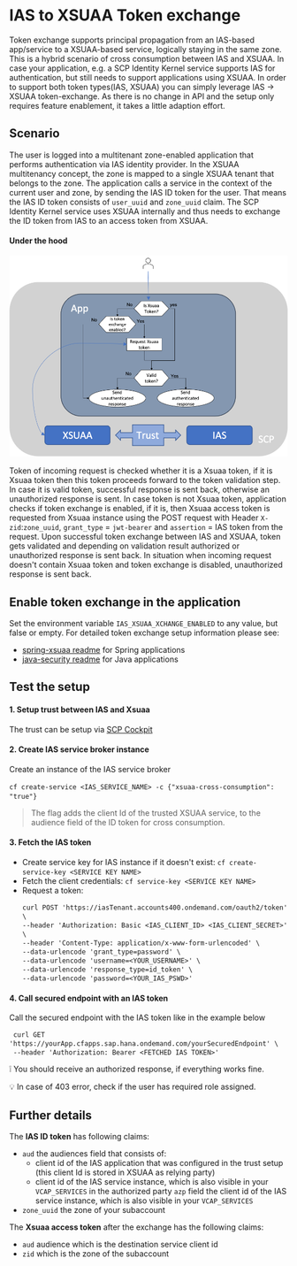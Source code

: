 # IAS to XSUAA Token exchange
Token exchange supports principal propagation from an IAS-based app/service to a XSUAA-based service, logically staying in the same zone. This is a hybrid scenario of cross consumption between IAS and XSUAA.
In case your application, e.g. a SCP Identity Kernel service supports IAS for authentication, but still needs to support applications using XSUAA. In order to support both token types(IAS, XSUAA) you can simply leverage IAS -> XSUAA token-exchange. As there is no change in API and the setup only requires feature enablement, it takes a little adaption effort.

## Scenario
The user is logged into a multitenant zone-enabled application that performs authentication via IAS identity provider. In the XSUAA multitenancy concept, the zone is mapped to a single XSUAA tenant that belongs to the zone.
The application calls a service in the context of the current user and zone, by sending the IAS ID token for the user. That means the IAS ID token consists of `user_uuid` and `zone_uuid` claim.
The SCP Identity Kernel service uses XSUAA internally and thus needs to exchange the ID token from IAS to an access token from XSUAA.

#### Under the hood
![IAS -> XSUAA token xchange flow diagram](token-xchange.png)

Token of incoming request is checked whether it is a Xsuaa token, if it is Xsuaa token then this token proceeds forward to the token validation step. In case it is valid token, successful response is sent back, otherwise an unauthorized response is sent. 
In case token is not Xsuaa token, application checks if token exchange is enabled, if it is, then Xsuaa access token is requested from Xsuaa instance using the POST request with Header `X-zid`:`zone_uuid`, `grant_type` = `jwt-bearer` and `assertion` = IAS token from the request. Upon successful token exchange between IAS and XSUAA, token gets validated and depending on validation result authorized or unauthorized response is sent back.
In situation when incoming request doesn't contain Xsuaa token and token exchange is disabled, unauthorized response is sent back. 

## Enable token exchange in the application
Set the environment variable `IAS_XSUAA_XCHANGE_ENABLED` to any value, but false or empty. For detailed token exchange setup information please see:
- [spring-xsuaa readme](https://github.com/SAP/cloud-security-xsuaa-integration/tree/master/spring-xsuaa#ias-to-xsuaa-token-exchange) for Spring applications
- [java-security readme](https://github.com/SAP/cloud-security-xsuaa-integration/tree/master/java-security#ias-to-xsuaa-token-exchange) for Java applications

## Test the setup
#### 1. Setup trust between IAS and Xsuaa
The trust can be setup via
[SCP Cockpit](https://help.sap.com/viewer/65de2977205c403bbc107264b8eccf4b/Cloud/en-US/161f8f0cfac64c4fa2d973bc5f08a894.html)

#### 2. Create IAS service broker instance
Create an instance of the IAS service broker

`cf create-service <IAS_SERVICE_NAME> -c {"xsuaa-cross-consumption": "true"}`

> The flag adds the client Id of the trusted XSUAA service, to the audience field of the ID token for cross consumption.

#### 3. Fetch the IAS token
- Create service key for IAS instance if it doesn't exist: `cf create-service-key <SERVICE KEY NAME>`
- Fetch the client credentials: `cf service-key <SERVICE KEY NAME>`
- Request a token:
   ```shell script
   curl POST 'https://iasTenant.accounts400.ondemand.com/oauth2/token' \
   --header 'Authorization: Basic <IAS_CLIENT_ID> <IAS_CLIENT_SECRET>' \
   --header 'Content-Type: application/x-www-form-urlencoded' \
   --data-urlencode 'grant_type=password' \
   --data-urlencode 'username=<YOUR_USERNAME>' \
   --data-urlencode 'response_type=id_token' \
   --data-urlencode 'password=<YOUR_IAS_PSWD>'
   ```
#### 4. Call secured endpoint with an IAS token
Call the secured endpoint with the IAS token like in the example below
   ```shell script
    curl GET 'https://yourApp.cfapps.sap.hana.ondemand.com/yourSecuredEndpoint' \
    --header 'Authorization: Bearer <FETCHED IAS TOKEN>'
   ```
:grey_exclamation: You should receive an authorized response, if everything works fine.

:bulb: In case of 403 error, check if the user has required role assigned. 
   
## Further details
The **IAS ID token** has following claims:
- `aud` the audiences field that consists of:
    - client id of the IAS application that was configured in the trust setup (this client Id is stored in XSUAA as relying party)
    - client id of the IAS service instance, which is also visible in your `VCAP_SERVICES` in the authorized party `azp` field
the client id of the IAS service instance, which is also visible in your `VCAP_SERVICES`
- `zone_uuid` the zone of your subaccount 

The **Xsuaa access token** after the exchange has the following claims:
- `aud` audience which is the destination service client id 
- `zid` which is the zone of the subaccount
